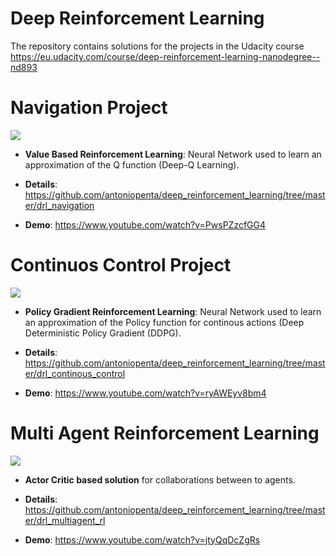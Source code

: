 # Deep Reinforcement Learning
The repository contains solutions for the projects in the Udacity course https://eu.udacity.com/course/deep-reinforcement-learning-nanodegree--nd893


# Navigation Project
![](https://user-images.githubusercontent.com/10624937/42135619-d90f2f28-7d12-11e8-8823-82b970a54d7e.gif)


- **Value Based Reinforcement Learning**: Neural Network used to learn an approximation of the Q function (Deep-Q Learning).
- **Details**: https://github.com/antoniopenta/deep_reinforcement_learning/tree/master/drl_navigation

- **Demo**: https://www.youtube.com/watch?v=PwsPZzcfGG4

# Continuos Control Project

![](https://user-images.githubusercontent.com/10624937/43851024-320ba930-9aff-11e8-8493-ee547c6af349.gif)

- **Policy Gradient Reinforcement Learning**: Neural Network used to learn an approximation of the Policy function for continous actions (Deep Deterministic Policy Gradient (DDPG).
- **Details**: https://github.com/antoniopenta/deep_reinforcement_learning/tree/master/drl_continous_control

- **Demo**: https://www.youtube.com/watch?v=ryAWEyv8bm4

# Multi Agent Reinforcement Learning

![](https://user-images.githubusercontent.com/10624937/42135623-e770e354-7d12-11e8-998d-29fc74429ca2.gif)


- **Actor Critic based solution** for collaborations between to agents.

- **Details**: https://github.com/antoniopenta/deep_reinforcement_learning/tree/master/drl_multiagent_rl

- **Demo**: https://www.youtube.com/watch?v=jtyQqDcZgRs
